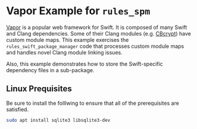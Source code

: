 # Vapor Example for `rules_spm`

[Vapor](https://github.com/vapor/vapor) is a popular web framework for Swift. It is composed of many
Swift and Clang dependencies. Some of their Clang modules
(e.g. [CBcrypt](https://github.com/vapor/vapor/blob/main/Sources/CBcrypt/include/module.modulemap)) 
have custom module maps. This example exercises the `rules_swift_package_manager` code that processes custom module
maps and handles novel Clang module linking issues.

Also, this example demonstrates how to store the Swift-specific dependency files in a sub-package.


## Linux Prequisites

Be sure to install the folllwing to ensure that all of the prerequisites are satisfied.

```sh
sudo apt install sqlite3 libsqlite3-dev
```
